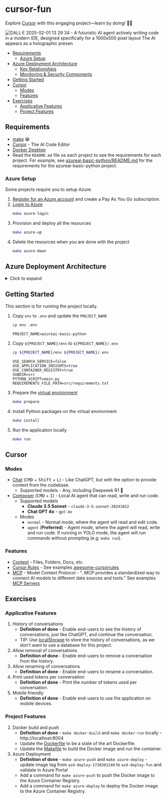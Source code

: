 # cursor-fun <!-- omit in toc -->

Explore [Cursor](https://www.cursor.com/) with this engaging project—learn by doing! 💪🏻

![DALL·E 2025-02-01 13 29 34 - A futuristic AI agent actively writing code in a modern IDE, designed specifically for a 1000x500 pixel layout  The AI appears as a holographic presen](https://github.com/user-attachments/assets/c6e1b3b8-5e46-4b8e-80e0-c256ebebea78)

- [Requirements](#requirements)
  - [Azure Setup](#azure-setup)
- [Azure Deployment Architecture](#azure-deployment-architecture)
  - [Key Relationships](#key-relationships)
  - [Monitoring \& Security Components](#monitoring--security-components)
- [Getting Started](#getting-started)
- [Cursor](#cursor)
  - [Modes](#modes)
  - [Features](#features)
- [Exercises](#exercises)
  - [Applicative Features](#applicative-features)
  - [Project Features](#project-features)

## Requirements

- [make](https://www.gnu.org/software/make/) 😁
- [Cursor](https://www.cursor.com/) - The AI Code Editor
- [Docker Desktop](https://docs.docker.com/get-started/introduction/get-docker-desktop/)
- Read the `README.md` file os each project to see the requirements for each project. For example, see [azureai-basic-python/README.md](azureai-basic-python/README.md) for the requirements for the azureai-basic-python project.

### Azure Setup

Some projects require you to setup Azure.

1. [Register for an Azure account](https://azure.microsoft.com/en-us/pricing/purchase-options/azure-account) and create a Pay As You Go subscription.
2. [Login to Azure](https://portal.azure.com/#home)
   ```bash
   make azure-login
   ```
3. Provision and deploy all the resources
   ```bash
   make azure-up
   ```
4. Delete the resources when you are done with the project
   ```bash
   make azure-down
   ```



## Azure Deployment Architecture

<details>
<summary>Click to expand</summary>

When deployed to Azure using `make azure-up`, the following resources are created:

| Resource | Purpose | Key Features |
|----------|---------|--------------|
| **Azure AI Hub** | Central AI management | Coordinates AI services, manages connections |
| **Azure AI Project** | Workspace configuration | Organizes resources for specific AI applications |
| **Azure OpenAI Service** | Language processing | Provides GPT models for chat/completions |
| **Key Vault** | Secret management | Securely stores API keys and credentials |
| **Container Apps** | Application hosting | Runs your Python API in serverless containers |
| **Managed Identity** | Secure access | Provides automatic credentials for Azure resources |
| **Application Insights** | Monitoring | Tracks application performance and errors |
| **Log Analytics** | Centralized logging | Aggregates logs from all services |

**Security Features**:
- Automatic secret management via Key Vault
- Managed Identity for service authentication
- Secure connections between AI services
- Built-in monitoring and alerting

### Key Relationships
1. Container App uses Managed Identity to access:
   - Azure OpenAI for AI processing
   - Key Vault for secure credentials
2. AI Hub manages connections between:
   - Storage Account (file storage)
   - AI Services (model endpoints)
3. Monitoring flows to:
   - Application Insights → Log Analytics → Action Groups

### Monitoring & Security Components

| Resource | Purpose |
|----------|---------|
| **Action Group** | Defines notification channels (email/SMS) for alerts |
| **Smart Detector Alert Rule** | Automatically detects application anomalies |
| **Container Registry** | Private repository for Docker images |
| **Container Apps Environment** | Secure platform for running containers |

**Full Resource Map:**
```mermaid
graph TD
    A[Container App] -->|Runs in| B[Container Apps Environment]
    A -->|Stores images in| C[Container Registry]
    D[AI Hub] -->|Manages| E[AI Project]
    E -->|Connects to| F[AI Services]
    G[Key Vault] -->|Secures| H[Managed Identity]
    I[Application Insights] -->|Sends to| J[Log Analytics]
    K[Smart Detector] -->|Triggers| L[Action Group]
```
</details>   

## Getting Started

This section is for running the project locally.

1. Copy `env` to `.env` and update the `PROJECT_NAME`
   ```bash
   cp env .env
   ```

   ```
   PROJECT_NAME=azureai-basic-python
   ```
1. Copy `${PROJECT_NAME}/env` to `${PROJECT_NAME}/.env`
   ```bash
   cp ${PROJECT_NAME}/env ${PROJECT_NAME}/.env
   ```

    ```
    USE_SEARCH_SERVICE=false
    USE_APPLICATION_INSIGHTS=true
    USE_CONTAINER_REGISTRY=true
    SUBDIR=src
    PYTHON_SCRIPT=main.py
    REQUIREMENTS_FILE_PATH=src/requirements.txt
    ```

2. Prepare the [virtual environment](https://docs.python.org/3/library/venv.html)
   ```bash
   make prepare
   ```
3. Install Python packages on the virtual environment
   ```bash
   make install
   ```
4. Run the application locally
   ```bash
   make run
   ```

## Cursor

### Modes

- [Chat](https://docs.cursor.com/chat/overview) (<kbd>CMD</kbd> + <kbd>Shift</kbd> + <kbd>L</kbd>) - Like ChatGPT, but with the option to provide context from the codebase.
  - Supported models - Any, including Deepseek R1 🙂
- [Composer](https://docs.cursor.com/composer/overview) (<kbd>CMD</kbd> + <kbd>I</kbd>) - Local AI agent that can read, write and run code.
  - Supported models
    - **Claude 3.5 Sonnet** - `claude-3-5-sonnet-20241022`
    - **Chat GPT 4o** - `gpt-4o`
  - Modes
    - `normal` - Normal mode, where the agent will read and edit code.
    - `agent` (**Preferred**) - Agent mode, where the agent will read, write and run code. If running in YOLO mode, the agent will run commands without prompting (e.g. `make run`).

### Features

- [Context](https://docs.cursor.com/context/@-symbols/basic) - Files, Folders, Docs, etc.
- [Cursor Rules](https://docs.cursor.com/context/rules-for-ai) - See examples [awesome-cursorrules](https://github.com/PatrickJS/awesome-cursorrules)
- [MCP](https://modelcontextprotocol.io/introduction) - Model Context Protocol - "..MCP provides a standardized way to connect AI models to different data sources and tools." See examples [MCP Servers](https://github.com/modelcontextprotocol/servers)

## Exercises

### Applicative Features

1. History of conversations
   - **Definition of done** - Enable end-users to see the history of conversations, just like ChatGPT, and continue the conversation.
   - TIP: Use [localStorage](https://developer.mozilla.org/en-US/docs/Web/API/Window/localStorage) to store the history of conversations, as we don't want to use a database for this project.
2. Allow removal of conversations
   - **Definition of done** - Enable end-users to remove a conversation from the history.
3. Allow renaming of conversations
   - **Definition of done** - Enable end-users to rename a conversation.
4. Print used tokens per conversation
   - **Definition of done** - Print the number of tokens used per conversation.
5. Mobile friendly
   - **Definition of done** - Enable end-users to use the application on mobile devices.

### Project Features

2. Docker build and push
   - **Definition of done** - `make docker-build` and `make docker-run` locally - http://localhost:8004
   - Update the [Dockerfile](azureai-basic-python/src/Dockerfile) to be a state of the art Dockerfile.
   - Update the [Makefile](Makefile) to build the Docker image and run the container.
3. Azure Deployment
   - **Definition of done** - `make azure-push` and `make azure-deploy` - update image tag from `azd-deploy-1738301240` to `azd-deploy-fun` and validate in Azure Portal
   - Add a command for `make azure-push` to push the Docker image to the Azure Container Registry.
   - Add a command for `make azure-deploy` to deploy the Docker image to the Azure Container Registry.
